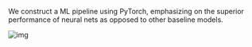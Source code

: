We construct a ML pipeline using PyTorch, emphasizing on the superior performance of neural nets as opposed to other baseline models.

![img](https://github.com/ntigkaris/cv/assets/87975862/79969682-d242-437c-97f8-0555dfa0a5b2)

